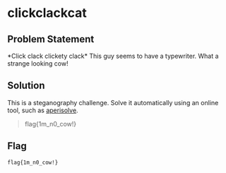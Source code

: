 # clickclackcat
## Problem Statement

\*Click clack clickety clack* This guy seems to have a typewriter. What a strange looking cow!

## Solution

This is a steganography challenge. Solve it automatically using an online tool, such as [aperisolve](https://aperisolve.fr/).
> 	flag{1m_n0_cow!}

## Flag
`flag{1m_n0_cow!}`
